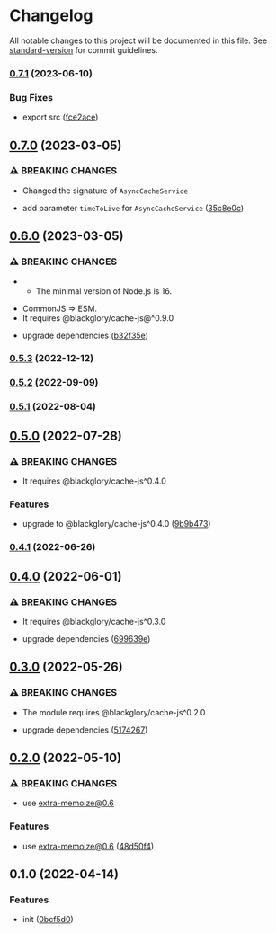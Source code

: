 # Changelog

All notable changes to this project will be documented in this file. See [standard-version](https://github.com/conventional-changelog/standard-version) for commit guidelines.

### [0.7.1](https://github.com/extra-memoize/blackglory-cache-service/compare/v0.7.0...v0.7.1) (2023-06-10)


### Bug Fixes

* export src ([fce2ace](https://github.com/extra-memoize/blackglory-cache-service/commit/fce2ace3f4cb85c33307610798407d20a2b04823))

## [0.7.0](https://github.com/extra-memoize/blackglory-cache-service/compare/v0.6.0...v0.7.0) (2023-03-05)


### ⚠ BREAKING CHANGES

* Changed the signature of `AsyncCacheService`

* add parameter `timeToLive` for `AsyncCacheService` ([35c8e0c](https://github.com/extra-memoize/blackglory-cache-service/commit/35c8e0c4f908d7ed6960c46680531db19aabac85))

## [0.6.0](https://github.com/extra-memoize/blackglory-cache-service/compare/v0.5.3...v0.6.0) (2023-03-05)


### ⚠ BREAKING CHANGES

* - The minimal version of Node.js is 16.
- CommonJS => ESM.
- It requires @blackglory/cache-js@^0.9.0

* upgrade dependencies ([b32f35e](https://github.com/extra-memoize/blackglory-cache-service/commit/b32f35ef61407d879fd29ab383c425acc6cefce1))

### [0.5.3](https://github.com/extra-memoize/blackglory-cache-service/compare/v0.5.2...v0.5.3) (2022-12-12)

### [0.5.2](https://github.com/extra-memoize/blackglory-cache-service/compare/v0.5.1...v0.5.2) (2022-09-09)

### [0.5.1](https://github.com/extra-memoize/blackglory-cache-service/compare/v0.5.0...v0.5.1) (2022-08-04)

## [0.5.0](https://github.com/extra-memoize/blackglory-cache-service/compare/v0.4.1...v0.5.0) (2022-07-28)


### ⚠ BREAKING CHANGES

* It requires @blackglory/cache-js^0.4.0

### Features

* upgrade to @blackglory/cache-js^0.4.0 ([9b9b473](https://github.com/extra-memoize/blackglory-cache-service/commit/9b9b473dbd200a002ab1e302f0af34f7a5e7fa28))

### [0.4.1](https://github.com/extra-memoize/blackglory-cache-service/compare/v0.4.0...v0.4.1) (2022-06-26)

## [0.4.0](https://github.com/extra-memoize/blackglory-cache-service/compare/v0.3.0...v0.4.0) (2022-06-01)


### ⚠ BREAKING CHANGES

* It requires @blackglory/cache-js^0.3.0

* upgrade dependencies ([699639e](https://github.com/extra-memoize/blackglory-cache-service/commit/699639ebd947d77ee093d889be6eafff4a90c48e))

## [0.3.0](https://github.com/extra-memoize/blackglory-cache-service/compare/v0.2.0...v0.3.0) (2022-05-26)


### ⚠ BREAKING CHANGES

* The module requires @blackglory/cache-js^0.2.0

* upgrade dependencies ([5174267](https://github.com/extra-memoize/blackglory-cache-service/commit/5174267e2163714e39ed3f493c2bfca1345e4e8b))

## [0.2.0](https://github.com/extra-memoize/blackglory-cache-service/compare/v0.1.0...v0.2.0) (2022-05-10)


### ⚠ BREAKING CHANGES

* use extra-memoize@0.6

### Features

* use extra-memoize@0.6 ([48d50f4](https://github.com/extra-memoize/blackglory-cache-service/commit/48d50f44c990e4dfcb8f4729635ca83a92cf7c90))

## 0.1.0 (2022-04-14)


### Features

* init ([0bcf5d0](https://github.com/extra-memoize/blackglory-cache-service/commit/0bcf5d0b833b629611ac445337716a365199e37c))
